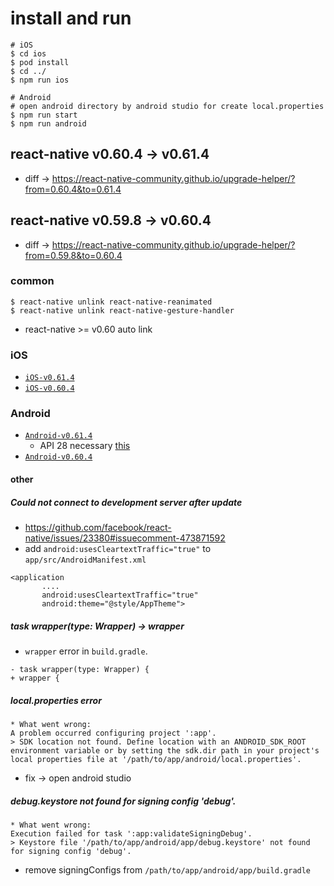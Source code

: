 # install and run
```
# iOS
$ cd ios
$ pod install
$ cd ../
$ npm run ios

# Android
# open android directory by android studio for create local.properties
$ npm run start
$ npm run android
```

## react-native v0.60.4 -> v0.61.4
* diff -> https://react-native-community.github.io/upgrade-helper/?from=0.60.4&to=0.61.4

## react-native v0.59.8 -> v0.60.4
* diff -> https://react-native-community.github.io/upgrade-helper/?from=0.59.8&to=0.60.4

### common
```
$ react-native unlink react-native-reanimated
$ react-native unlink react-native-gesture-handler
```
* react-native >= v0.60 auto link

### iOS
* [`iOS-v0.61.4`](https://github.com/watanabeyu/rn-update-repo/tree/iOS-v0.61.4)
* [`iOS-v0.60.4`](https://github.com/watanabeyu/rn-update-repo/tree/iOS-v0.60.4)

### Android
* [`Android-v0.61.4`](https://github.com/watanabeyu/rn-update-repo/tree/Android-v0.61.4)
  * API 28 necessary [this](https://github.com/facebook/react-native/issues/23380#issuecomment-473871592)
* [`Android-v0.60.4`](https://github.com/watanabeyu/rn-update-repo/tree/Android-v0.60.4)

#### other

##### Could not connect to development server after update
* https://github.com/facebook/react-native/issues/23380#issuecomment-473871592
* add `android:usesCleartextTraffic="true"` to `app/src/AndroidManifest.xml`
```
<application
       ....
       android:usesCleartextTraffic="true"
       android:theme="@style/AppTheme">
```

##### task wrapper(type: Wrapper) -> wrapper
* `wrapper` error in `build.gradle`.
```
- task wrapper(type: Wrapper) {
+ wrapper {
```

##### local.properties error
```
* What went wrong:
A problem occurred configuring project ':app'.
> SDK location not found. Define location with an ANDROID_SDK_ROOT environment variable or by setting the sdk.dir path in your project's local properties file at '/path/to/app/android/local.properties'.
```
* fix -> open android studio

##### debug.keystore not found for signing config 'debug'.
```
* What went wrong:
Execution failed for task ':app:validateSigningDebug'.
> Keystore file '/path/to/app/android/app/debug.keystore' not found for signing config 'debug'.
```
* remove signingConfigs from `/path/to/app/android/app/build.gradle`